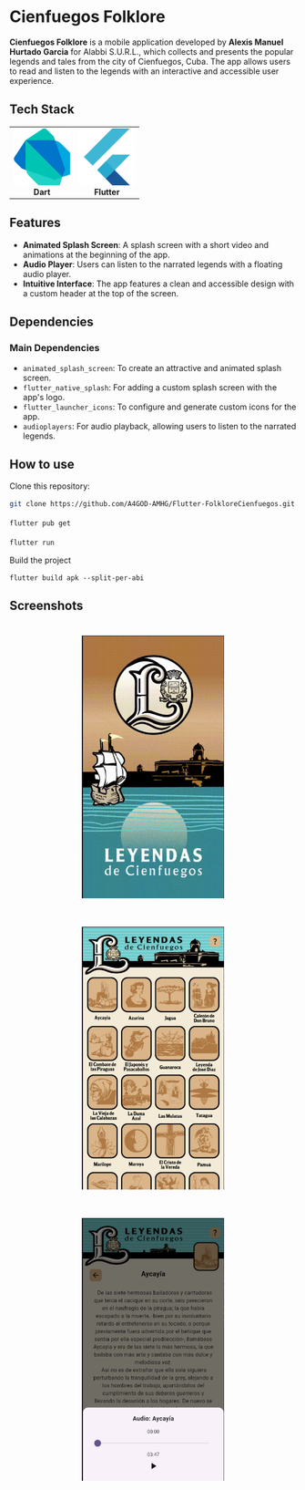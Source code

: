 # Cienfuegos Folklore

**Cienfuegos Folklore** is a mobile application developed by **Alexis Manuel Hurtado Garcia** for Alabbi S.U.R.L., which collects and presents the popular legends and tales from the city of Cienfuegos, Cuba. The app allows users to read and listen to the legends with an interactive and accessible user experience.


## Tech Stack

<div align="center">
  <table>
    <tr>
      <td align="center">
        <img src="https://raw.githubusercontent.com/A4GOD-AMHG/Utils-for-repos/refs/heads/main/icons/dart/dart-original.svg" width="100" alt="dart"/><br>
        <b>Dart</b>
      </td>
      <td align="center">
        <img src="https://raw.githubusercontent.com/A4GOD-AMHG/Utils-for-repos/refs/heads/main/icons/flutter/flutter-original.svg" width="100" alt="flutter"/><br>
        <b>Flutter</b>
      </td>
    </tr>
  </table>
</div>

## Features

- **Animated Splash Screen**: A splash screen with a short video and animations at the beginning of the app.
- **Audio Player**: Users can listen to the narrated legends with a floating audio player.
- **Intuitive Interface**: The app features a clean and accessible design with a custom header at the top of the screen.

## Dependencies

### Main Dependencies

- `animated_splash_screen`: To create an attractive and animated splash screen.
- `flutter_native_splash`: For adding a custom splash screen with the app's logo.
- `flutter_launcher_icons`: To configure and generate custom icons for the app.
- `audioplayers`: For audio playback, allowing users to listen to the narrated legends.

## How to use

   Clone this repository:
   ```bash
   git clone https://github.com/A4GOD-AMHG/Flutter-FolkloreCienfuegos.git

   flutter pub get
   
   flutter run
   ```

   Build the project
   ```
   flutter build apk --split-per-abi
   ```

## Screenshots

<div align="center" style="display: flex; justify-content: center; gap: 30px; flex-wrap: wrap; margin: 30px 0;">
  <img src="./screenshots/apk1.png" alt="Mobile" style="width: 250px; margin: 10px;"/>
  <img src="./screenshots/apk2.png" alt="iPad" style="width: 250px; margin: 10px;"/>
  <img src="./screenshots/apk3.png" alt="Desktop" style="width: 250px; margin: 10px; max-width: 100%;"/>
</div>